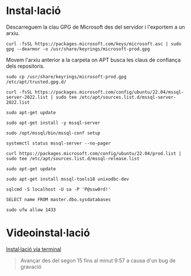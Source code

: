 # Instal·lació

Descarreguem la clau GPG de Microsoft des del servidor i l'exportem a un arxiu.

```curl -fsSL https://packages.microsoft.com/keys/microsoft.asc | sudo gpg --dearmor -o /usr/share/keyrings/microsoft-prod.gpg ```

Movem l'arxiu anterior a la carpeta on APT busca les claus de confiança dels repositoris.

```sudo cp /usr/share/keyrings/microsoft-prod.gpg  /etc/apt/trusted.gpg.d/ ```


```curl -fsSL https://packages.microsoft.com/config/ubuntu/22.04/mssql-server-2022.list | sudo tee /etc/apt/sources.list.d/mssql-server-2022.list```


```sudo apt-get update```


```sudo apt-get install -y mssql-server```


```sudo /opt/mssql/bin/mssql-conf setup```


```systemctl status mssql-server --no-pager```


```curl https://packages.microsoft.com/config/ubuntu/22.04/prod.list | sudo tee /etc/apt/sources.list.d/mssql-release.list```


```sudo apt-get update ```


```sudo apt-get install mssql-tools18 unixodbc-dev ```


```sqlcmd -S localhost -U sa -P 'P@ssw0rd!' ```


```SELECT name FROM master.dbo.sysdatabases ```


```sudo ufw allow 1433 ```


# Videoinstal·lació

[Instal·lació via terminal]( https://asciinema.org/a/VzjwT4jeIrALCy2HiUl0adpQ5)
>Avançar des del segon 15 fins al minut 9:57 a causa d'un bug de gravació
